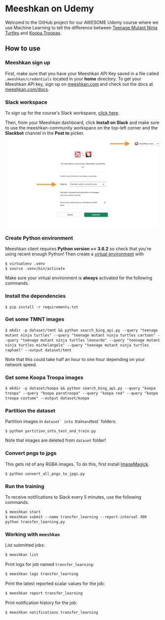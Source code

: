 # Meeshkan on Udemy

Welcomd to the GitHub project for our AWESOME Udemy course where we use Machine Learning to tell the difference between [Teenage Mutant Ninja Turtles](https://en.wikipedia.org/wiki/Teenage_Mutant_Ninja_Turtles) and [Koopa Troopas](https://en.wikipedia.org/wiki/Koopa_Troopa).

## How to use

### Meeshkan sign up

First, make sure that you have your Meeshkan API Key saved in a file called `.meeshkan/credentials` located in your **home** directory.  To get your Meeshkan API key, sign up on [meeshkan.com](https://www.meeshkan.com) and check out the docs at [meeshkan.com/docs](https://www.meeshkan.com/docs).

### Slack workspace

To sign up for the course's Slack workspace, [click here](https://join.slack.com/t/meeshkan-community/shared_invite/enQtNTA5NjIyMzU0MjkyLTE3YjhlNGRlNjM4OTk0OGE1ODE4YWM3NzZkMTkwODVjNWUzMjA3YjFmMWI1NmNjZmJmM2VkN2I3YmE5Nzk0NTU).

Then, from your Meeshkan dashboard, click **Install on Slack** and make sure to use the meeshkan-community workspace on the top-left corner and the **Slackbot** channel in the **Post to** picker.

![GitHub Logo](/meeshkan_registration.jpg)

### Create Python environment
Meeshkan client requires **Python version >= 3.6.2** so check that you're using recent enough Python! Then create a [virtual environment](https://virtualenv.pypa.io/en/latest/) with
```
$ virtualenv .venv
$ source .venv/bin/activate
```
Make sure your virtual environment is **always** activated for the following commands.

### Install the dependencies
```
$ pip install -r requirements.txt
```

### Get some TMNT images

```
$ mkdir -p dataset/tmnt && python search_bing_api.py --query "teenage mutant ninja turtles" --query "teenage mutant ninja turtles cartoon" --query "teenage mutant ninja turtles leonardo" --query "teenage mutant ninja turtles michelangelo" --query "teenage mutant ninja turtles raphael" --output dataset/tmnt
```
Note that this could take half an hour to one hour depending on your network speed.

### Get some Koopa Troopa images

```
$ mkdir -p dataset/koopa && python search_bing_api.py --query "koopa troopa" --query "koopa paratroopa" --query "koopa red" --query "koopa troopa costume" --output dataset/koopa
```

### Partition the dataset
Partition images in `dataset´ into `train` and `test` folders:
```
$ python partition_into_test_and_train.py
```
Note that images are deleted from `dataset` folder!

### Convert pngs to jpgs
This gets rid of any RGBA images. To do this, first install [ImageMagick](https://www.imagemagick.org).
```
$ python convert_all_pngs_to_jpgs.py
```

### Run the training
To receive notifications to Slack every 5 minutes, use the following commands.
```
$ meeshkan start
$ meeshkan submit --name transfer_learning --report-interval 300 python transfer_learning.py 
```

### Working with `meeshkan`

List submitted jobs:
```bash
$ meeshkan list
```

Print logs for job named `transfer_learning`:
```bash
$ meeshkan logs transfer_learning
```

Print the latest reported scalar values for the job:
```bash
$ meeshkan report transfer_learning
```

Print notification history for the job:
```bash
$ meeshkan notifications transfer_learning
```